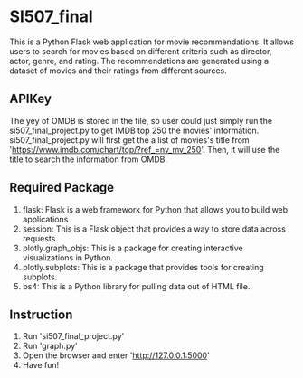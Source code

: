 # SI507_final
This is a Python Flask web application for movie recommendations. It allows users to search for movies based on different criteria such as 
director, actor, genre, and rating. The recommendations are generated using a dataset of movies and their ratings from different sources.

## APIKey
The yey of OMDB is stored in the file, so user could just simply run the si507_final_project.py to get IMDB top 250 the movies' information.
si507_final_project.py will first get the a list of movies's title from 'https://www.imdb.com/chart/top/?ref_=nv_mv_250'. Then, it will use the title to
search the information from OMDB.

## Required Package
1. flask: Flask is a web framework for Python that allows you to build web applications
2. session: This is a Flask object that provides a way to store data across requests.
3. plotly.graph_objs: This is a package for creating interactive visualizations in Python. 
4. plotly.subplots: This is a package that provides tools for creating subplots.
5. bs4: This is a Python library for pulling data out of HTML file.

## Instruction
1. Run 'si507_final_project.py'
2. Run 'graph.py'
3. Open the browser and enter 'http://127.0.0.1:5000'
4. Have fun!
